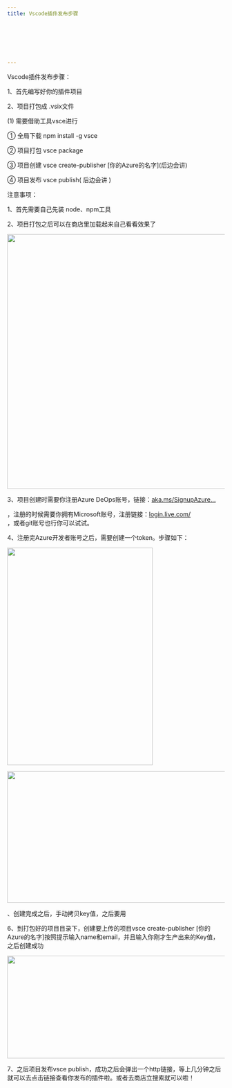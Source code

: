 ```yaml
---
title: Vscode插件发布步骤







---
```

<div>
  <p>
    Vscode插件发布步骤：
  </p>
  
  <p>
    1、首先编写好你的插件项目
  </p>
  
  <p>
    2、项目打包成 .vsix文件
  </p>
  
  <p>
    (1) 需要借助工具vsce进行
  </p>
  
  <p>
    ① 全局下载 npm install -g vsce
  </p>
  
  <p>
    ② 项目打包 vsce package
  </p>
  
  <p>
    ③ 项目创建 vsce create-publisher [你的Azure的名字](后边会讲)
  </p>
  
  <p>
    ④ 项目发布 vsce publish( 后边会讲 )
  </p>
  
  <div>
    注意事项：
  </div>
  
  <p>
    1、首先需要自己先装 node、npm工具
  </p>
  
  <p>
    2、项目打包之后可以在商店里加载起来自己看看效果了
  </p>
  
  <p id="kiKlCws">
    <img loading="lazy" width="705" height="588" class="alignnone size-full wp-image-5800 shadow" src="https://haomou.oss-cn-beijing.aliyuncs.com/upload/2020/05/img_5ebd5d261df32.png?x-oss-process=image/quality,q_10/resize,m_lfit,w_200" data-src="https://haomou.oss-cn-beijing.aliyuncs.com/upload/2020/05/img_5ebd5d261df32.png?x-oss-process=image/format,webp" alt="" srcset="https://haomou.oss-cn-beijing.aliyuncs.com/upload/2020/05/img_5ebd5d261df32.png?x-oss-process=image/format,webp 705w, https://haomou.oss-cn-beijing.aliyuncs.com/upload/2020/05/img_5ebd5d261df32.png?x-oss-process=image/quality,q_50/resize,m_fill,w_300,h_250/format,webp 300w" sizes="(max-width: 705px) 100vw, 705px" />
  </p>
  
  <p>
    3、项目创建时需要你注册Azure DeOps账号，链接：<a href="https://aka.ms/SignupAzureDevOps" target="_blank" rel="nofollow noopener noreferrer">aka.ms/SignupAzure…</a>
  </p>
  
  <div>
    ，注册的时候需要你拥有Microsoft账号，注册链接：<a href="https://login.live.com/" target="_blank" rel="nofollow noopener noreferrer">login.live.com/</a>
  </div>
  
  <div>
    ，或者git账号也行你可以试试。
  </div>
  
  <p>
    4、注册完Azure开发者账号之后，需要创建一个token。步骤如下：
  </p>
  
  <p id="EnVDIuq">
    <img loading="lazy" width="337" height="502" class="alignnone size-full wp-image-5801 shadow" src="https://haomou.oss-cn-beijing.aliyuncs.com/upload/2020/05/img_5ebd5d2f1cee0.png?x-oss-process=image/quality,q_10/resize,m_lfit,w_200" data-src="https://haomou.oss-cn-beijing.aliyuncs.com/upload/2020/05/img_5ebd5d2f1cee0.png?x-oss-process=image/format,webp" alt="" srcset="https://haomou.oss-cn-beijing.aliyuncs.com/upload/2020/05/img_5ebd5d2f1cee0.png?x-oss-process=image/format,webp 337w, https://haomou.oss-cn-beijing.aliyuncs.com/upload/2020/05/img_5ebd5d2f1cee0.png?x-oss-process=image/quality,q_50/resize,m_fill,w_201,h_300/format,webp 201w" sizes="(max-width: 337px) 100vw, 337px" />
  </p>
  
  <p id="GefIDAN">
    <img loading="lazy" width="1003" height="304" class="alignnone size-full wp-image-5802 shadow" src="https://haomou.oss-cn-beijing.aliyuncs.com/upload/2020/05/img_5ebd5feadeabb.png?x-oss-process=image/quality,q_10/resize,m_lfit,w_200" data-src="https://haomou.oss-cn-beijing.aliyuncs.com/upload/2020/05/img_5ebd5feadeabb.png?x-oss-process=image/format,webp" alt="" srcset="https://haomou.oss-cn-beijing.aliyuncs.com/upload/2020/05/img_5ebd5feadeabb.png?x-oss-process=image/format,webp 1003w, https://haomou.oss-cn-beijing.aliyuncs.com/upload/2020/05/img_5ebd5feadeabb.png?x-oss-process=image/quality,q_50/resize,m_fill,w_300,h_91/format,webp 300w, https://haomou.oss-cn-beijing.aliyuncs.com/upload/2020/05/img_5ebd5feadeabb.png?x-oss-process=image/quality,q_50/resize,m_fill,w_768,h_233/format,webp 768w, https://haomou.oss-cn-beijing.aliyuncs.com/upload/2020/05/img_5ebd5feadeabb.png?x-oss-process=image/quality,q_50/resize,m_fill,w_800,h_242/format,webp 800w" sizes="(max-width: 1003px) 100vw, 1003px" />
  </p>
  
  <p>
    、创建完成之后，手动拷贝key值，之后要用
  </p>
  
  <p>
    6、到打包好的项目目录下，创建要上传的项目vsce create-publisher [你的Azure的名字]按照提示输入name和email，并且输入你刚才生产出来的Key值，之后创建成功
  </p>
  
  <p id="imPCUii">
    <img loading="lazy" width="1280" height="237" class="alignnone size-full wp-image-5803 shadow" src="https://haomou.oss-cn-beijing.aliyuncs.com/upload/2020/05/img_5ebd5ff6a010d.png?x-oss-process=image/quality,q_10/resize,m_lfit,w_200" data-src="https://haomou.oss-cn-beijing.aliyuncs.com/upload/2020/05/img_5ebd5ff6a010d.png?x-oss-process=image/format,webp" alt="" srcset="https://haomou.oss-cn-beijing.aliyuncs.com/upload/2020/05/img_5ebd5ff6a010d.png?x-oss-process=image/format,webp 1280w, https://haomou.oss-cn-beijing.aliyuncs.com/upload/2020/05/img_5ebd5ff6a010d.png?x-oss-process=image/quality,q_50/resize,m_fill,w_300,h_56/format,webp 300w, https://haomou.oss-cn-beijing.aliyuncs.com/upload/2020/05/img_5ebd5ff6a010d.png?x-oss-process=image/quality,q_50/resize,m_fill,w_768,h_142/format,webp 768w, https://haomou.oss-cn-beijing.aliyuncs.com/upload/2020/05/img_5ebd5ff6a010d.png?x-oss-process=image/quality,q_50/resize,m_fill,w_800,h_148/format,webp 800w" sizes="(max-width: 1280px) 100vw, 1280px" />
  </p>
  
  <p>
    7、之后项目发布vsce publish，成功之后会弹出一个http链接，等上几分钟之后就可以去点击链接查看你发布的插件啦。或者去商店立搜索就可以啦！
  </p>
</div>
